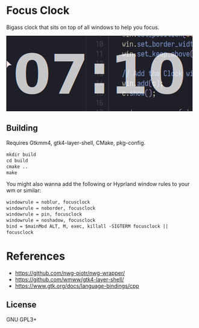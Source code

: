 # Focus Clock

Bigass clock that sits on top of all windows to help you focus.

![Screenshot](./.github/screenshot.png)

## Building

Requires Gtkmm4, gtk4-layer-shell, CMake, pkg-config.

```
mkdir build
cd build
cmake ..
make
```

You might also wanna add the following or Hyprland window rules to your wm or similar:

```
windowrule = noblur, focusclock
windowrule = noborder, focusclock
windowrule = pin, focusclock
windowrule = noshadow, focusclock
bind = $mainMod ALT, M, exec, killall -SIGTERM focusclock || focusclock
```

# References

- https://github.com/nwg-piotr/nwg-wrapper/
- https://github.com/wmww/gtk4-layer-shell/
- https://www.gtk.org/docs/language-bindings/cpp

## License

GNU GPL3+
